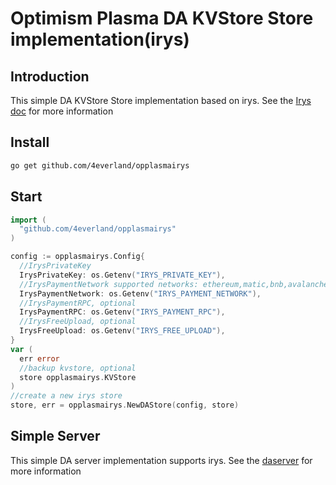 # Optimism Plasma DA KVStore Store implementation(irys)

## Introduction

This simple DA KVStore Store implementation based on irys. See the [Irys doc](https://docs.irys.xyz/overview/about) for more information

## Install
```bash
go get github.com/4everland/opplasmairys
```

## Start

```go
import (
  "github.com/4everland/opplasmairys"
)

config := opplasmairys.Config{
  //IrysPrivateKey
  IrysPrivateKey: os.Getenv("IRYS_PRIVATE_KEY"),
  //IrysPaymentNetwork supported networks: ethereum,matic,bnb,avalanche,arbitrum or fantom
  IrysPaymentNetwork: os.Getenv("IRYS_PAYMENT_NETWORK"),
  //IrysPaymentRPC, optional
  IrysPaymentRPC: os.Getenv("IRYS_PAYMENT_RPC"),
  //IrysFreeUpload, optional
  IrysFreeUpload: os.Getenv("IRYS_FREE_UPLOAD"),
}   
var (
  err error
  //backup kvstore, optional
  store opplasmairys.KVStore
)
//create a new irys store
store, err = opplasmairys.NewDAStore(config, store)
```

## Simple Server

This simple DA server implementation supports irys. See the [daserver](./daserver/cmd/README.md) for more information



